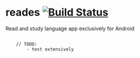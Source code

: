 reades [![Build Status](https://travis-ci.org/vbevans94/reades.svg?branch=master)](https://travis-ci.org/vbevans94/reades)
==========================================================================================================================

Read and study language app exclusively for Android


```

    // TODO:
        - test extensively
```
